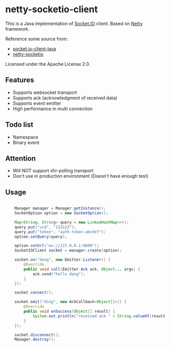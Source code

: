 # netty-socketio-client

This is a Java implementation of [Socket.IO](http://socket.io/) client. Based on [Netty](http://netty.io/) framework.  

Reference some source from:
* [socket.io-client-java](https://github.com/socketio/socket.io-client-java)
* [netty-socketio](https://github.com/mrniko/netty-socketio)

Licensed under the Apache License 2.0.

## Features
* Supports websocket transport  
* Supports ack (acknowledgment of received data) 
* Supports event emitter
* High performance in multi connection

## Todo list
* Namespace
* Binary event

## Attention
* Will NOT support xhr-polling transport
* Don't use in production environment (Doesn't have enough test)

## Usage
```java

    Manager manager = Manager.getInstance();
    SocketOption option = new SocketOption();

    Map<String, String> query = new LinkedHashMap<>();
    query.put("uid", "123123");
    query.put("token", "auth-token-abcdef");
    option.setQuery(query);

    option.setUrl("ws://127.0.0.1:8080");
    SocketIOClient socket = manager.create(option);

    socket.on("dong", new Emitter.Listener() {
        @Override
        public void call(Emitter.Ack ack, Object... args) {
            ack.send("hello dong");
        }
    });

    socket.connect();

    socket.emit("ding", new AckCallback<Object[]>() {
        @Override
        public void onSuccess(Object[] result) {
            System.out.println("received ack " + String.valueOf(result[0]));
        }
    });

    socket.disconnect();
    Manager.destroy();

```